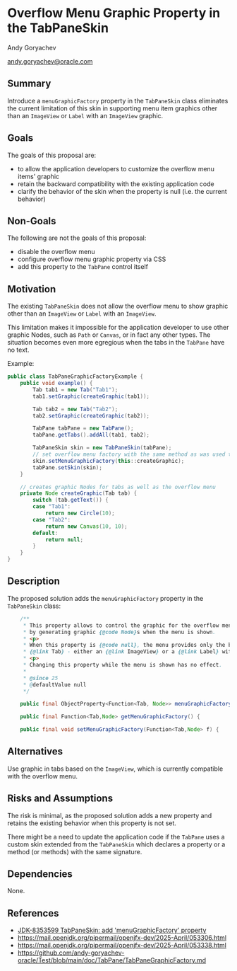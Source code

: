# Overflow Menu Graphic Property in the TabPaneSkin

Andy Goryachev

<andy.goryachev@oracle.com>


## Summary

Introduce a `menuGraphicFactory` property in the `TabPaneSkin` class eliminates the current limitation of this skin
in supporting menu item graphics other than an `ImageView` or `Label` with an `ImageView` graphic.



## Goals

The goals of this proposal are:

- to allow the application developers to customize the overflow menu items' graphic
- retain the backward compatibility with the existing application code
- clarify the behavior of the skin when the property is null (i.e. the current behavior)



## Non-Goals

The following are not the goals of this proposal:

- disable the overflow menu
- configure overflow menu graphic property via CSS
- add this property to the `TabPane` control itself



## Motivation

The existing `TabPaneSkin` does not allow the overflow menu to show graphic other than
an `ImageView` or `Label` with an `ImageView`.

This limitation makes it impossible for the application developer to use other graphic Nodes,
such as `Path` or `Canvas`, or in fact any other types.  The situation becomes even more egregious
when the tabs in the `TabPane` have no text.

Example:

```java
public class TabPaneGraphicFactoryExample {
    public void example() {
        Tab tab1 = new Tab("Tab1");
        tab1.setGraphic(createGraphic(tab1));

        Tab tab2 = new Tab("Tab2");
        tab2.setGraphic(createGraphic(tab2));

        TabPane tabPane = new TabPane();
        tabPane.getTabs().addAll(tab1, tab2);

        TabPaneSkin skin = new TabPaneSkin(tabPane);
        // set overflow menu factory with the same method as was used to create the tabs
        skin.setMenuGraphicFactory(this::createGraphic);
        tabPane.setSkin(skin);
    }

    // creates graphic Nodes for tabs as well as the overflow menu
    private Node createGraphic(Tab tab) {
        switch (tab.getText()) {
        case "Tab1":
            return new Circle(10);
        case "Tab2":
            return new Canvas(10, 10);
        default:
            return null;
        }
    }
}
```


## Description

The proposed solution adds the `menuGraphicFactory` property in the `TabPaneSkin` class:

```java
    /**
     * This property allows to control the graphic for the overflow menu items,
     * by generating graphic {@code Node}s when the menu is shown.
     * <p>
     * When this property is {@code null}, the menu provides only the basic graphic copied from the corresponding
     * {@link Tab} - either an {@link ImageView} or a {@link Label} with an {@link ImageView} as its graphic.
     * <p>
     * Changing this property while the menu is shown has no effect.
     *
     * @since 25
     * @defaultValue null
     */

    public final ObjectProperty<Function<Tab, Node>> menuGraphicFactoryProperty() {

    public final Function<Tab,Node> getMenuGraphicFactory() {

    public final void setMenuGraphicFactory(Function<Tab,Node> f) {
```


## Alternatives

Use graphic in tabs based on the `ImageView`, which is currently compatible with the overflow menu.



## Risks and Assumptions

The risk is minimal, as the proposed solution adds a new property and retains the existing behavior when
this property is not set.

There might be a need to update the application code if the `TabPane` uses a custom skin extended from
the `TabPaneSkin` which declares a property or a method (or methods) with the same signature.



## Dependencies

None.



## References

- [JDK-8353599 TabPaneSkin: add 'menuGraphicFactory' property](https://bugs.openjdk.org/browse/JDK-8353599)
- https://mail.openjdk.org/pipermail/openjfx-dev/2025-April/053306.html
- https://mail.openjdk.org/pipermail/openjfx-dev/2025-April/053338.html
- https://github.com/andy-goryachev-oracle/Test/blob/main/doc/TabPane/TabPaneGraphicFactory.md

